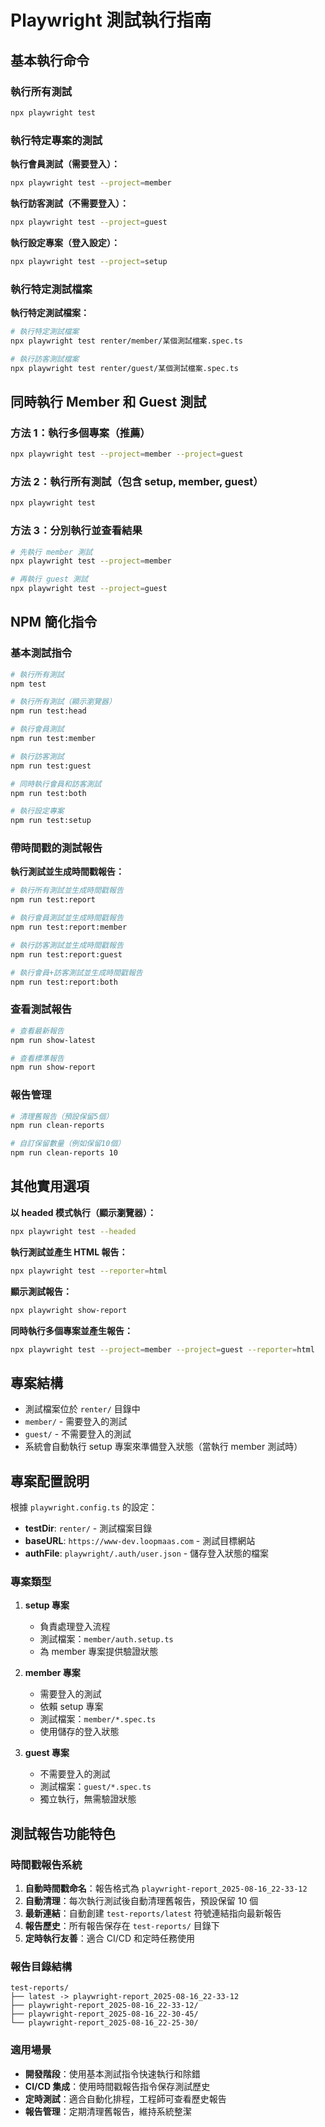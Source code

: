 # Playwright 測試執行指南

## 基本執行命令

### 執行所有測試

```bash
npx playwright test
```

### 執行特定專案的測試

**執行會員測試（需要登入）：**

```bash
npx playwright test --project=member
```

**執行訪客測試（不需要登入）：**

```bash
npx playwright test --project=guest
```

**執行設定專案（登入設定）：**

```bash
npx playwright test --project=setup
```

### 執行特定測試檔案

**執行特定測試檔案：**

```bash
# 執行特定測試檔案
npx playwright test renter/member/某個測試檔案.spec.ts

# 執行訪客測試檔案
npx playwright test renter/guest/某個測試檔案.spec.ts
```

## 同時執行 Member 和 Guest 測試

### 方法 1：執行多個專案（推薦）

```bash
npx playwright test --project=member --project=guest
```

### 方法 2：執行所有測試（包含 setup, member, guest）

```bash
npx playwright test
```

### 方法 3：分別執行並查看結果

```bash
# 先執行 member 測試
npx playwright test --project=member

# 再執行 guest 測試
npx playwright test --project=guest
```

## NPM 簡化指令

### 基本測試指令

```bash
# 執行所有測試
npm test

# 執行所有測試（顯示瀏覽器）
npm run test:head

# 執行會員測試
npm run test:member

# 執行訪客測試
npm run test:guest

# 同時執行會員和訪客測試
npm run test:both

# 執行設定專案
npm run test:setup
```

### 帶時間戳的測試報告

**執行測試並生成時間戳報告：**

```bash
# 執行所有測試並生成時間戳報告
npm run test:report

# 執行會員測試並生成時間戳報告
npm run test:report:member

# 執行訪客測試並生成時間戳報告
npm run test:report:guest

# 執行會員+訪客測試並生成時間戳報告
npm run test:report:both
```

### 查看測試報告

```bash
# 查看最新報告
npm run show-latest

# 查看標準報告
npm run show-report
```

### 報告管理

```bash
# 清理舊報告（預設保留5個）
npm run clean-reports

# 自訂保留數量（例如保留10個）
npm run clean-reports 10
```

## 其他實用選項

**以 headed 模式執行（顯示瀏覽器）：**

```bash
npx playwright test --headed
```

**執行測試並產生 HTML 報告：**

```bash
npx playwright test --reporter=html
```

**顯示測試報告：**

```bash
npx playwright show-report
```

**同時執行多個專案並產生報告：**

```bash
npx playwright test --project=member --project=guest --reporter=html
```

## 專案結構

- 測試檔案位於 `renter/` 目錄中
- `member/` - 需要登入的測試
- `guest/` - 不需要登入的測試
- 系統會自動執行 setup 專案來準備登入狀態（當執行 member 測試時）

## 專案配置說明

根據 `playwright.config.ts` 的設定：

- **testDir**: `renter/` - 測試檔案目錄
- **baseURL**: `https://www-dev.loopmaas.com` - 測試目標網站
- **authFile**: `playwright/.auth/user.json` - 儲存登入狀態的檔案

### 專案類型

1. **setup 專案**

   - 負責處理登入流程
   - 測試檔案：`member/auth.setup.ts`
   - 為 member 專案提供驗證狀態

2. **member 專案**

   - 需要登入的測試
   - 依賴 setup 專案
   - 測試檔案：`member/*.spec.ts`
   - 使用儲存的登入狀態

3. **guest 專案**
   - 不需要登入的測試
   - 測試檔案：`guest/*.spec.ts`
   - 獨立執行，無需驗證狀態

## 測試報告功能特色

### 時間戳報告系統

1. **自動時間戳命名**：報告格式為 `playwright-report_2025-08-16_22-33-12`
2. **自動清理**：每次執行測試後自動清理舊報告，預設保留 10 個
3. **最新連結**：自動創建 `test-reports/latest` 符號連結指向最新報告
4. **報告歷史**：所有報告保存在 `test-reports/` 目錄下
5. **定時執行友善**：適合 CI/CD 和定時任務使用

### 報告目錄結構

```
test-reports/
├── latest -> playwright-report_2025-08-16_22-33-12
├── playwright-report_2025-08-16_22-33-12/
├── playwright-report_2025-08-16_22-30-45/
└── playwright-report_2025-08-16_22-25-30/
```

### 適用場景

- **開發階段**：使用基本測試指令快速執行和除錯
- **CI/CD 集成**：使用時間戳報告指令保存測試歷史
- **定時測試**：適合自動化排程，工程師可查看歷史報告
- **報告管理**：定期清理舊報告，維持系統整潔
